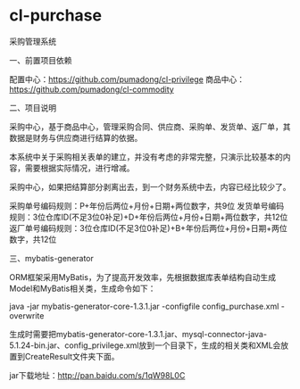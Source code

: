 cl-purchase
==================

采购管理系统


一、前置项目依赖

配置中心：https://github.com/pumadong/cl-privilege
商品中心：https://github.com/pumadong/cl-commodity

二、项目说明

采购中心，基于商品中心，管理采购合同、供应商、采购单、发货单、返厂单，其数据是财务与供应商进行结算的依据。

本系统中关于采购相关表单的建立，并没有考虑的非常完整，只演示比较基本的内容，需要根据实际情况，进行增减。

采购中心，如果把结算部分剥离出去，到一个财务系统中去，内容已经比较少了。

采购单号编码规则：P+年份后两位+月份+日期+两位数字，共9位
发货单号编码规则：3位仓库ID(不足3位0补足)+D+年份后两位+月份+日期+两位数字，共12位
返厂单号编码规则：3位仓库ID(不足3位0补足)+B+年份后两位+月份+日期+两位数字，共12位

三、mybatis-generator

ORM框架采用MyBatis，为了提高开发效率，先根据数据库表单结构自动生成Model和MyBatis相关类，生成命令如下：

java -jar mybatis-generator-core-1.3.1.jar -configfile config_purchase.xml -overwrite

生成时需要把mybatis-generator-core-1.3.1.jar、mysql-connector-java-5.1.24-bin.jar、config_privilege.xml放到一个目录下，生成的相关类和XML会放置到CreateResult文件夹下面。

jar下载地址：http://pan.baidu.com/s/1qW98L0C